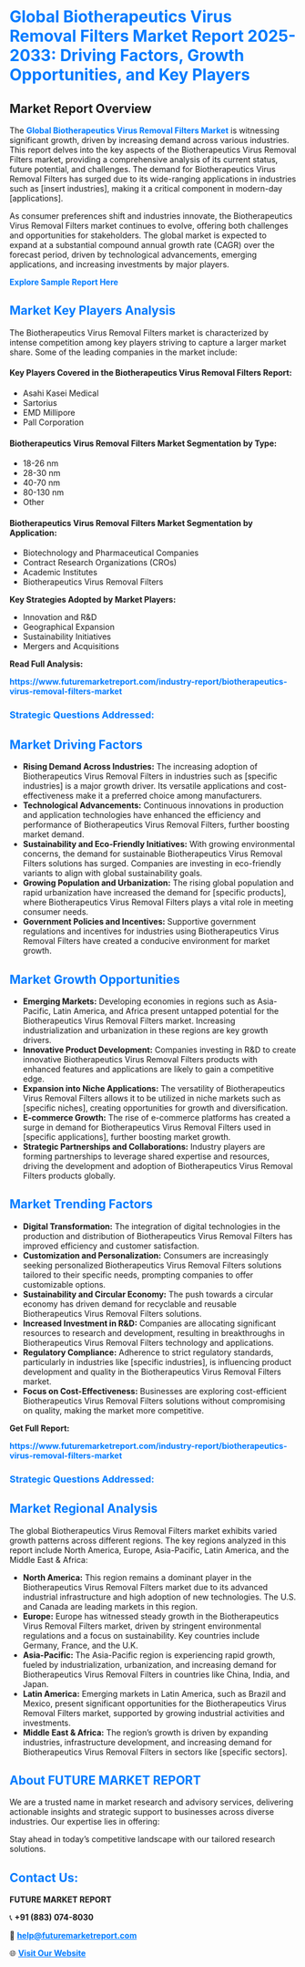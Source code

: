<h1 style="color: #007BFF;">Global Biotherapeutics Virus Removal Filters Market Report 2025-2033: Driving Factors, Growth Opportunities, and Key Players</h1>

<section id="overview">
<h2>Market Report Overview</h2>
<p>The <a href="https://www.futuremarketreport.com/industry-report/biotherapeutics-virus-removal-filters-market" style="color: #007BFF; text-decoration: none;"><strong>Global Biotherapeutics Virus Removal Filters Market</strong></a> is witnessing significant growth, driven by increasing demand across various industries. This report delves into the key aspects of the Biotherapeutics Virus Removal Filters market, providing a comprehensive analysis of its current status, future potential, and challenges. The demand for Biotherapeutics Virus Removal Filters has surged due to its wide-ranging applications in industries such as [insert industries], making it a critical component in modern-day [applications].</p>
<p>As consumer preferences shift and industries innovate, the Biotherapeutics Virus Removal Filters market continues to evolve, offering both challenges and opportunities for stakeholders. The global market is expected to expand at a substantial compound annual growth rate (CAGR) over the forecast period, driven by technological advancements, emerging applications, and increasing investments by major players.</p>
</section>

<section id="overview">
<p><a href="https://www.futuremarketreport.com/request-sample/reportId=125107" style="color: #007BFF; text-decoration: none;"><strong>Explore Sample Report Here</strong></a></p>
</section>

<section id="key-players">
<h2 style="color: #007BFF;">Market Key Players Analysis</h2>
<p>The Biotherapeutics Virus Removal Filters market is characterized by intense competition among key players striving to capture a larger market share. Some of the leading companies in the market include:</p>
<h4>Key Players Covered in the Biotherapeutics Virus Removal Filters Report:</h4>
<ul><li>Asahi Kasei Medical</li><li>Sartorius</li><li>EMD Millipore</li><li>Pall Corporation</li></ul>
<h4>Biotherapeutics Virus Removal Filters Market Segmentation by Type:</h4>
<ul><li>18-26 nm</li><li>28-30 nm</li><li>40-70 nm</li><li>80-130 nm</li><li>Other</li></ul>

<h4>Biotherapeutics Virus Removal Filters Market Segmentation by Application:</h4>
<ul><li>Biotechnology and Pharmaceutical Companies</li><li>Contract Research Organizations (CROs)</li><li>Academic Institutes</li><li>Biotherapeutics Virus Removal Filters</li></ul>
<p><strong>Key Strategies Adopted by Market Players:</strong></p>
<ul>
<li>Innovation and R&D</li>
<li>Geographical Expansion</li>
<li>Sustainability Initiatives</li>
<li>Mergers and Acquisitions</li>
</ul>
</section>

<section>
<p><strong>Read Full Analysis: </strong></p><a href="https://www.futuremarketreport.com/industry-report/biotherapeutics-virus-removal-filters-market" style="color: #007BFF; text-decoration: none;"><strong>https://www.futuremarketreport.com/industry-report/biotherapeutics-virus-removal-filters-market</strong></a>
<h3 style="color: #007BFF;">Strategic Questions Addressed:</h3>
</section>

<section id="driving-factors">
<h2 style="color: #007BFF;">Market Driving Factors</h2>
<ul>
<li><strong>Rising Demand Across Industries:</strong> The increasing adoption of Biotherapeutics Virus Removal Filters in industries such as [specific industries] is a major growth driver. Its versatile applications and cost-effectiveness make it a preferred choice among manufacturers.</li>
<li><strong>Technological Advancements:</strong> Continuous innovations in production and application technologies have enhanced the efficiency and performance of Biotherapeutics Virus Removal Filters, further boosting market demand.</li>
<li><strong>Sustainability and Eco-Friendly Initiatives:</strong> With growing environmental concerns, the demand for sustainable Biotherapeutics Virus Removal Filters solutions has surged. Companies are investing in eco-friendly variants to align with global sustainability goals.</li>
<li><strong>Growing Population and Urbanization:</strong> The rising global population and rapid urbanization have increased the demand for [specific products], where Biotherapeutics Virus Removal Filters plays a vital role in meeting consumer needs.</li>
<li><strong>Government Policies and Incentives:</strong> Supportive government regulations and incentives for industries using Biotherapeutics Virus Removal Filters have created a conducive environment for market growth.</li>
</ul>
</section>

<section id="growth-opportunities">
<h2 style="color: #007BFF;">Market Growth Opportunities</h2>
<ul>
<li><strong>Emerging Markets:</strong> Developing economies in regions such as Asia-Pacific, Latin America, and Africa present untapped potential for the Biotherapeutics Virus Removal Filters market. Increasing industrialization and urbanization in these regions are key growth drivers.</li>
<li><strong>Innovative Product Development:</strong> Companies investing in R&D to create innovative Biotherapeutics Virus Removal Filters products with enhanced features and applications are likely to gain a competitive edge.</li>
<li><strong>Expansion into Niche Applications:</strong> The versatility of Biotherapeutics Virus Removal Filters allows it to be utilized in niche markets such as [specific niches], creating opportunities for growth and diversification.</li>
<li><strong>E-commerce Growth:</strong> The rise of e-commerce platforms has created a surge in demand for Biotherapeutics Virus Removal Filters used in [specific applications], further boosting market growth.</li>
<li><strong>Strategic Partnerships and Collaborations:</strong> Industry players are forming partnerships to leverage shared expertise and resources, driving the development and adoption of Biotherapeutics Virus Removal Filters products globally.</li>
</ul>
</section>

<section id="trending-factors">
<h2 style="color: #007BFF;">Market Trending Factors</h2>
<ul>
<li><strong>Digital Transformation:</strong> The integration of digital technologies in the production and distribution of Biotherapeutics Virus Removal Filters has improved efficiency and customer satisfaction.</li>
<li><strong>Customization and Personalization:</strong> Consumers are increasingly seeking personalized Biotherapeutics Virus Removal Filters solutions tailored to their specific needs, prompting companies to offer customizable options.</li>
<li><strong>Sustainability and Circular Economy:</strong> The push towards a circular economy has driven demand for recyclable and reusable Biotherapeutics Virus Removal Filters solutions.</li>
<li><strong>Increased Investment in R&D:</strong> Companies are allocating significant resources to research and development, resulting in breakthroughs in Biotherapeutics Virus Removal Filters technology and applications.</li>
<li><strong>Regulatory Compliance:</strong> Adherence to strict regulatory standards, particularly in industries like [specific industries], is influencing product development and quality in the Biotherapeutics Virus Removal Filters market.</li>
<li><strong>Focus on Cost-Effectiveness:</strong> Businesses are exploring cost-efficient Biotherapeutics Virus Removal Filters solutions without compromising on quality, making the market more competitive.</li>
</ul>
</section>

<section>
<p><strong>Get Full Report: </strong></p><a href="https://www.futuremarketreport.com/industry-report/biotherapeutics-virus-removal-filters-market" style="color: #007BFF; text-decoration: none;"><strong>https://www.futuremarketreport.com/industry-report/biotherapeutics-virus-removal-filters-market</strong></a>
<h3 style="color: #007BFF;">Strategic Questions Addressed:</h3>
</section>


<section id="regional-analysis">
<h2 style="color: #007BFF;">Market Regional Analysis</h2>
<p>The global Biotherapeutics Virus Removal Filters market exhibits varied growth patterns across different regions. The key regions analyzed in this report include North America, Europe, Asia-Pacific, Latin America, and the Middle East & Africa:</p>
<ul>
<li><strong>North America:</strong> This region remains a dominant player in the Biotherapeutics Virus Removal Filters market due to its advanced industrial infrastructure and high adoption of new technologies. The U.S. and Canada are leading markets in this region.</li>
<li><strong>Europe:</strong> Europe has witnessed steady growth in the Biotherapeutics Virus Removal Filters market, driven by stringent environmental regulations and a focus on sustainability. Key countries include Germany, France, and the U.K.</li>
<li><strong>Asia-Pacific:</strong> The Asia-Pacific region is experiencing rapid growth, fueled by industrialization, urbanization, and increasing demand for Biotherapeutics Virus Removal Filters in countries like China, India, and Japan.</li>
<li><strong>Latin America:</strong> Emerging markets in Latin America, such as Brazil and Mexico, present significant opportunities for the Biotherapeutics Virus Removal Filters market, supported by growing industrial activities and investments.</li>
<li><strong>Middle East & Africa:</strong> The region’s growth is driven by expanding industries, infrastructure development, and increasing demand for Biotherapeutics Virus Removal Filters in sectors like [specific sectors].</li>
</ul>
</section>

<footer>
<h2 style="color: #007BFF;">About FUTURE MARKET REPORT</h2>
<p>We are a trusted name in market research and advisory services, delivering actionable insights and strategic support to businesses across diverse industries. Our expertise lies in offering:</p>

<p>Stay ahead in today’s competitive landscape with our tailored research solutions.</p>

<h2 style="color: #007BFF;">Contact Us:</h2>
<p><strong>FUTURE MARKET REPORT</strong></p>
<p>📞 <strong>+91 (883) 074-8030</strong></p>
<p>📧 <strong><a href="mailto:help@futuremarketreport.com" style="color: #007BFF;">help@futuremarketreport.com</a></strong></p>
<p>🌐 <strong><a href="https://www.futuremarketreport.com/" style="color: #007BFF;">Visit Our Website</a></strong></p>
</footer>